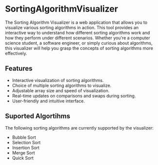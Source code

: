 # SortingAlgorithmVisualizer
The Sorting Algorithm Visualizer is a web application that allows you to visualize various sorting algorithms in action. This tool provides an interactive way to understand how different sorting algorithms work and how they perform under different scenarios. Whether you're a computer science student, a software engineer, or simply curious about algorithms, this visualizer will help you grasp the concepts of sorting algorithms more effectively.

## Features
* Interactive visualization of sorting algorithms.
* Choice of multiple sorting algorithms to visualize.
* Adjustable array size and speed of visualization.
* Real-time updates on comparisons and swaps during sorting.
* User-friendly and intuitive interface.

## Suported Algortihms
The following sorting algorithms are currently supported by the visualizer:

* Bubble Sort
* Selection Sort
* Insertion Sort
* Merge Sort
* Quick Sort
